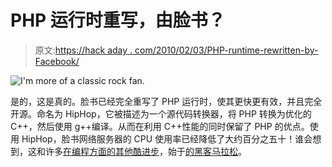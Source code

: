 # PHP 运行时重写，由脸书？

> 原文:[https://hack aday . com/2010/02/03/PHP-runtime-rewritten-by-Facebook/](https://hackaday.com/2010/02/03/php-runtime-rewritten-by-facebook/)

![](../Images/c24a719faf6c01cdaa75e921c28fc317.png "I'm more of a classic rock fan.")

是的，这是真的。脸书已经完全重写了 PHP 运行时，使其更快更有效，并且完全开源。命名为 HipHop，它被描述为一个源代码转换器，将 PHP 转换为优化的 C++，然后使用 g++编译。从而在利用 C++性能的同时保留了 PHP 的优点。使用 HipHop，脸书网络服务器的 CPU 使用率已经降低了大约百分之五十！谁会想到，这和许多[在编程方面的其他酷进步](http://www.facebook.com/video/video.php?v=124728580468&ref=mf)，始于[的黑客马拉松](http://en.wikipedia.org/wiki/Hackathon)。